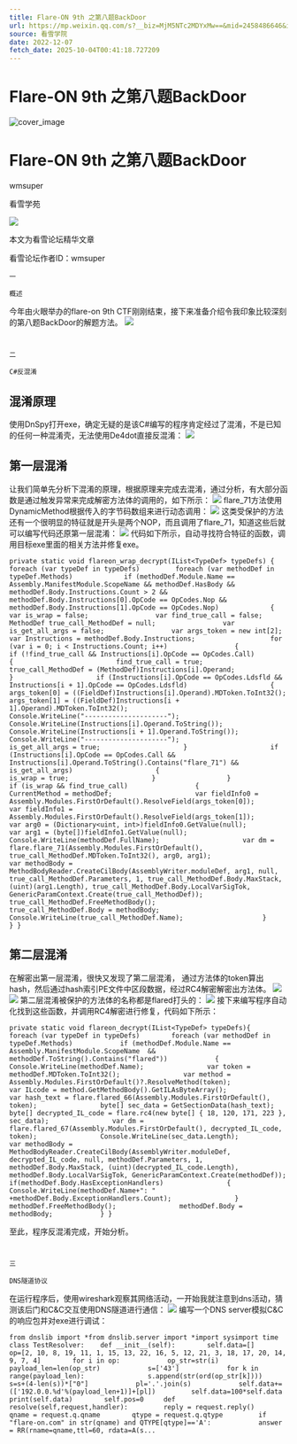 ```yaml
---
title: Flare-ON 9th 之第八题BackDoor
url: https://mp.weixin.qq.com/s?__biz=MjM5NTc2MDYxMw==&mid=2458486646&idx=2&sn=249efd303327892dedf7e2e0c16593b7&chksm=b18eb7fc86f93eea8d89c736fca8a5b3269470353b2704ba26fde64b1550560dcb409ce103c4&scene=58&subscene=0#rd
source: 看雪学院
date: 2022-12-07
fetch_date: 2025-10-04T00:41:18.727209
---
```


# Flare-ON 9th 之第八题BackDoor

![cover_image](https://mmbiz.qpic.cn/sz_mmbiz_jpg/1UG7KPNHN8Htr4puZRiaaymZZuwvnGiavmLNbSSQbEU6q5pNy7ic4pq9O04bVPzd9onToGl80owicib6zribpicMzKDkQ/0?wx_fmt=jpeg)

# Flare-ON 9th 之第八题BackDoor

wmsuper

看雪学苑

![](https://mmbiz.qpic.cn/sz_mmbiz_jpg/1UG7KPNHN8Fhic9PHGb6VnEyUEXLGpf45rnE7IMxwaZRUwMZpq5icecFTY4SXKvia5zlfUQo5yDriaqrYcM6gFUXBw/640?wx_fmt=jpeg)

本文为看雪论坛精华文章

看雪论坛作者ID：wmsuper

```
一

概述
```

今年由火眼举办的flare-on 9th CTF刚刚结束，接下来准备介绍令我印象比较深刻的第八题BackDoor的解题方法。
![](https://mmbiz.qpic.cn/sz_mmbiz_png/1UG7KPNHN8Fhic9PHGb6VnEyUEXLGpf45jVRYic8RvBQtECDm7VywlULhJ9GMFBa5gibXCEQgcnGut8KJQS6ibG3BA/640?wx_fmt=png)

#

#

```
二

C#反混淆
```

##

## **混淆原理**

使用DnSpy打开exe，确定无疑的是该C#编写的程序肯定经过了混淆，不是已知的任何一种混淆壳，无法使用De4dot直接反混淆：
![](https://mmbiz.qpic.cn/sz_mmbiz_png/1UG7KPNHN8Fhic9PHGb6VnEyUEXLGpf45XIIuMCdXQIC3jdUibz2NsqLLTrK5pnFKkBib25OicNnLdh8OrrlPwI5sQ/640?wx_fmt=png)

##

## **第一层混淆**

让我们简单先分析下混淆的原理，根据原理来完成去混淆，通过分析，有大部分函数是通过触发异常来完成解密方法体的调用的，如下所示：
![](https://mmbiz.qpic.cn/sz_mmbiz_png/1UG7KPNHN8Fhic9PHGb6VnEyUEXLGpf45cjFxseIiciazJWIOA6relrUdVSbXuQp5XAMvRniavdicUP39RIWheeHJYA/640?wx_fmt=png)
flare\_71方法使用DynamicMethod根据传入的字节码数组来进行动态调用：
![](https://mmbiz.qpic.cn/sz_mmbiz_png/1UG7KPNHN8Fhic9PHGb6VnEyUEXLGpf45QulXIwWgIUe605mWv9fyiaXz3xX6dVQyEJhKKWQw8M22rVn11o5J9xA/640?wx_fmt=png)
这类受保护的方法还有一个很明显的特征就是开头是两个NOP，而且调用了flare\_71，知道这些后就可以编写代码还原第一层混淆：
![](https://mmbiz.qpic.cn/sz_mmbiz_png/1UG7KPNHN8Fhic9PHGb6VnEyUEXLGpf45KUFM24icFgv9dQ7noI87bXAWEltic98cauSC1V8MzbTKxrrB4w6Rks6w/640?wx_fmt=png)
代码如下所示，自动寻找符合特征的函数，调用目标exe里面的相关方法并修复exe。

```
private static void flareon_wrap_decrypt(IList<TypeDef> typeDefs) {      foreach (var typeDef in typeDefs)         foreach (var methodDef in typeDef.Methods)             if (methodDef.Module.Name == Assembly.ManifestModule.ScopeName && methodDef.HasBody &&                 methodDef.Body.Instructions.Count > 2 && methodDef.Body.Instructions[0].OpCode == OpCodes.Nop &&                 methodDef.Body.Instructions[1].OpCode == OpCodes.Nop)             {                 var is_wrap = false;                 var find_true_call = false;                 MethodDef true_call_MethodDef = null;                 var is_get_all_args = false;                 var args_token = new int[2];                 var Instructions = methodDef.Body.Instructions;                   for (var i = 0; i < Instructions.Count; i++)                 {                     if (!find_true_call && Instructions[i].OpCode == OpCodes.Call)                     {                          find_true_call = true;                         true_call_MethodDef = (MethodDef)Instructions[i].Operand;                     }                     if (Instructions[i].OpCode == OpCodes.Ldsfld && Instructions[i + 1].OpCode == OpCodes.Ldsfld)                     {                          args_token[0] = ((FieldDef)Instructions[i].Operand).MDToken.ToInt32();                         args_token[1] = ((FieldDef)Instructions[i + 1].Operand).MDToken.ToInt32();                         Console.WriteLine("---------------------");                         Console.WriteLine(Instructions[i].Operand.ToString());                          Console.WriteLine(Instructions[i + 1].Operand.ToString());                         Console.WriteLine("---------------------");                         is_get_all_args = true;                     }                     if (Instructions[i].OpCode == OpCodes.Call && Instructions[i].Operand.ToString().Contains("flare_71") && is_get_all_args)                     {                           is_wrap = true;                     }                  }                 if (is_wrap && find_true_call)                 {                     CurrentMethod = methodDef;                     var fieldInfo0 = Assembly.Modules.FirstOrDefault().ResolveField(args_token[0]);                     var fieldInfo1 = Assembly.Modules.FirstOrDefault().ResolveField(args_token[1]);                     var arg0 = (Dictionary<uint, int>)fieldInfo0.GetValue(null);                     var arg1 = (byte[])fieldInfo1.GetValue(null);                      Console.WriteLine(methodDef.FullName);                     var dm = flare.flare_71(Assembly.Modules.FirstOrDefault(), true_call_MethodDef.MDToken.ToInt32(), arg0, arg1);                      var methodBody = MethodBodyReader.CreateCilBody(AssemblyWriter.moduleDef, arg1, null, true_call_MethodDef.Parameters, 1, true_call_MethodDef.Body.MaxStack, (uint)(arg1.Length), true_call_MethodDef.Body.LocalVarSigTok, GenericParamContext.Create(true_call_MethodDef));                      true_call_MethodDef.FreeMethodBody();                     true_call_MethodDef.Body = methodBody;                     Console.WriteLine(true_call_MethodDef.Name);                    }              } }
```

##

## **第二层混淆**

在解密出第一层混淆，很快又发现了第二层混淆， 通过方法体的token算出hash，然后通过hash索引PE文件中区段数据，经过RC4解密解密出方法体。
![](https://mmbiz.qpic.cn/sz_mmbiz_png/1UG7KPNHN8Fhic9PHGb6VnEyUEXLGpf45qZzcLyVariaiaibUiciaHMicAsia8LnkfxCCicHRsCvIic9BfNucotyZiaFribwdw/640?wx_fmt=png)
![](https://mmbiz.qpic.cn/sz_mmbiz_png/1UG7KPNHN8Fhic9PHGb6VnEyUEXLGpf45BhAyMRvTLVZiafmvbD0lIJmHmpM4UlM45BqODEGa1rfgwHaic9cY1bibA/640?wx_fmt=png)
第二层混淆被保护的方法体的名称都是flared打头的：
![](https://mmbiz.qpic.cn/sz_mmbiz_png/1UG7KPNHN8Fhic9PHGb6VnEyUEXLGpf45utzKXObSDR1Ojibs0Y57KQ1JzF3riafaZXlKBYib8gHznNDXpF8H48DRQ/640?wx_fmt=png)
接下来编写程序自动化找到这些函数，并调用RC4解密进行修复，代码如下所示：

```
private static void flareon_decrypt(IList<TypeDef> typeDefs){     foreach (var typeDef in typeDefs)        foreach (var methodDef in typeDef.Methods)            if (methodDef.Module.Name == Assembly.ManifestModule.ScopeName  &&                  methodDef.ToString().Contains("flared"))            {                Console.WriteLine(methodDef.Name);                var token = methodDef.MDToken.ToInt32();                var method = Assembly.Modules.FirstOrDefault()?.ResolveMethod(token);                var ILcode = method.GetMethodBody().GetILAsByteArray();                var hash_text = flare.flared_66(Assembly.Modules.FirstOrDefault(), token);                byte[] sec_data = GetSectionData(hash_text);                byte[] decrypted_IL_code = flare.rc4(new byte[] { 18, 120, 171, 223 }, sec_data);                var dm = flare.flared_67(Assembly.Modules.FirstOrDefault(), decrypted_IL_code, token);                Console.WriteLine(sec_data.Length);                 var methodBody = MethodBodyReader.CreateCilBody(AssemblyWriter.moduleDef, decrypted_IL_code, null, methodDef.Parameters, 1, methodDef.Body.MaxStack, (uint)(decrypted_IL_code.Length), methodDef.Body.LocalVarSigTok, GenericParamContext.Create(methodDef));                 if(methodDef.Body.HasExceptionHandlers)                {                    Console.WriteLine(methodDef.Name+": " +methodDef.Body.ExceptionHandlers.Count);                }                methodDef.FreeMethodBody();                methodDef.Body = methodBody;            } }
```

至此，程序反混淆完成，开始分析。

#

#

```
三

DNS隧道协议
```

在运行程序后，使用wireshark观察其网络活动，一开始我就注意到dns活动，猜测该后门和C&C交互使用DNS隧道进行通信：
![](https://mmbiz.qpic.cn/sz_mmbiz_png/1UG7KPNHN8Fhic9PHGb6VnEyUEXLGpf45odmRtXGT6LLcRzwf8poyHibyhyHyxUs3jEkCeFTuoUfe8f1ElYUhGyQ/640?wx_fmt=png)
编写一个DNS server模拟C&C的响应包并对exe进行调试：

```
from dnslib import *from dnslib.server import *import sysimport time class TestResolver:    def __init__(self):        self.data=[]        op=[2, 10, 8, 19, 11, 1, 15, 13, 22, 16, 5, 12, 21, 3, 18, 17, 20, 14, 9, 7, 4]        for i in op:            op_str=str(i)            payload_len=len(op_str)            s=['43']            for k in range(payload_len):                s.append(str(ord(op_str[k])))            s=s+(4-len(s))*["0"]            pl='.'.join(s)            self.data+=(['192.0.0.%d'%(payload_len+1)]+[pl])         self.data=100*self.data        print(self.data)        self.pos=0     def resolve(self,request,handler):         reply = request.reply()        qname = request.q.qname        qtype = request.q.qtype         if "flare-on.com" in str(qname) and QTYPE[qtype]=='A':            answer = RR(rname=qname,ttl=60, rdata=A(s...